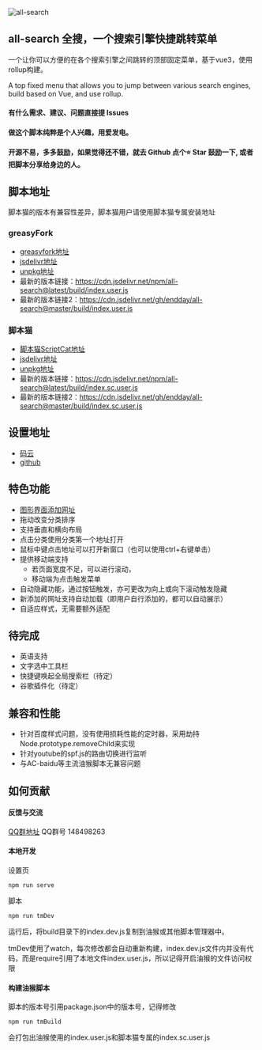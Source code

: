 ![all-search](https://socialify.git.ci/endday/all-search/image?description=1&font=Inter&forks=1&issues=1&language=1&owner=1&pattern=Plus&stargazers=1&theme=Light)

## all-search 全搜，一个搜索引擎快捷跳转菜单

一个让你可以方便的在各个搜索引擎之间跳转的顶部固定菜单，基于vue3，使用rollup构建。

A top fixed menu that allows you to jump between various search engines, build based on Vue, and use rollup.

#### 有什么需求、建议、问题直接提 Issues
#### 做这个脚本纯粹是个人兴趣，用爱发电。
#### 开源不易，多多鼓励，如果觉得还不错，就去 Github 点个⭐ Star 鼓励一下, 或者把脚本分享给身边的人。

## 脚本地址
脚本猫的版本有兼容性差异，脚本猫用户请使用脚本猫专属安装地址

### greasyFork
* [greasyfork地址](https://greasyfork.org/zh-CN/scripts/397993-all-search)
* [jsdelivr地址](https://cdn.jsdelivr.net/npm/all-search@latest/build/index.user.js)
* [unpkg地址](https://unpkg.com/all-search@latest/build/index.user.js)
* 最新的版本链接：https://cdn.jsdelivr.net/npm/all-search@latest/build/index.user.js
* 最新的版本链接2：https://cdn.jsdelivr.net/gh/endday/all-search@master/build/index.user.js

### 脚本猫
* [脚本猫ScriptCat地址](https://scriptcat.org/script-show-page/477)
* [jsdelivr地址](https://cdn.jsdelivr.net/npm/all-search@latest/build/index.sc.user.js)
* [unpkg地址](https://unpkg.com/all-search@latest/build/index.sc.user.js)
* 最新的版本链接：https://cdn.jsdelivr.net/npm/all-search@latest/build/index.sc.user.js
* 最新的版本链接2：https://cdn.jsdelivr.net/gh/endday/all-search@master/build/index.sc.user.js

## 设置地址
* [码云](https://endday.gitee.io/all-search/)
* [github](https://endday.github.io/all-search/)

## 特色功能
* [图形界面添加网址](https://endday.github.io/all-search/)
* 拖动改变分类排序
* 支持垂直和横向布局
* 点击分类使用分类第一个地址打开
* 鼠标中键点击地址可以打开新窗口（也可以使用ctrl+右键单击）
* 提供移动端支持
    * 若页面宽度不足，可以进行滚动，
    * 移动端为点击触发菜单
* 自动隐藏功能，通过按钮触发，亦可更改为向上或向下滚动触发隐藏
* 新添加的网址支持自动加载（即用户自行添加的，都可以自动展示）
* 自适应样式，无需要额外适配

## 待完成
* 英语支持
* 文字选中工具栏
* 快捷键唤起全局搜索栏（待定）
* 谷歌插件化（待定）

## 兼容和性能
* 针对百度样式问题，没有使用损耗性能的定时器，采用劫持Node.prototype.removeChild来实现
* 针对youtube的spf.js的路由切换进行监听
* 与AC-baidu等主流油猴脚本无兼容问题

## 如何贡献

#### 反馈与交流
[QQ群地址](https://qm.qq.com/cgi-bin/qm/qr?k=AKKJzfydYb3ZTya7k5yT4HUcA37zQfcO&jump_from=webapi)
QQ群号 148498263

#### 本地开发
设置页
```
npm run serve
```

脚本
```
npm run tmDev
```
运行后，将build目录下的index.dev.js复制到油猴或其他脚本管理器中。

tmDev使用了watch，每次修改都会自动重新构建，index.dev.js文件内并没有代码，而是require引用了本地文件index.user.js，所以记得开启油猴的文件访问权限

#### 构建油猴脚本
脚本的版本号引用package.json中的版本号，记得修改
```
npm run tmBuild
```
会打包出油猴使用的index.user.js和脚本猫专属的index.sc.user.js
